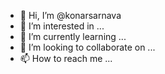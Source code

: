 - 👋 Hi, I’m @konarsarnava
- 👀 I’m interested in ...
- 🌱 I’m currently learning ...
- 💞️ I’m looking to collaborate on ...
- 📫 How to reach me ...

<!---
konarsarnava/konarsarnava is a ✨ special ✨ repository because its `README.md` (this file) appears on your GitHub profile.
You can click the Preview link to take a look at your changes.
--->
